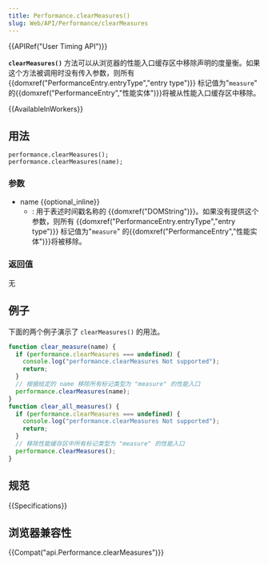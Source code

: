 ```yaml
---
title: Performance.clearMeasures()
slug: Web/API/Performance/clearMeasures
---
```


{{APIRef("User Timing API")}}

**`clearMeasures()`** 方法可以从浏览器的性能入口缓存区中移除声明的度量衡。如果这个方法被调用时没有传入参数，则所有 {{domxref("PerformanceEntry.entryType","entry type")}} 标记值为"`measure`" 的{{domxref("PerformanceEntry","性能实体")}}将被从性能入口缓存区中移除。

{{AvailableInWorkers}}

## 用法

```
performance.clearMeasures();
performance.clearMeasures(name);
```

### 参数

- name {{optional_inline}}
  - : 用于表述时间戳名称的 {{domxref("DOMString")}}。如果没有提供这个参数，则所有 {{domxref("PerformanceEntry.entryType","entry type")}} 标记值为"`measure`" 的{{domxref("PerformanceEntry","性能实体")}}将被移除。

### 返回值

无

## 例子

下面的两个例子演示了 `clearMeasures()` 的用法。

```js
function clear_measure(name) {
  if (performance.clearMeasures === undefined) {
    console.log("performance.clearMeasures Not supported");
    return;
  }
  // 根据给定的 name 移除所有标记类型为 "measure" 的性能入口
  performance.clearMeasures(name);
}
function clear_all_measures() {
  if (performance.clearMeasures === undefined) {
    console.log("performance.clearMeasures Not supported");
    return;
  }
  // 移除性能缓存区中所有标记类型为 "measure" 的性能入口
  performance.clearMeasures();
}
```

## 规范

{{Specifications}}

## 浏览器兼容性

{{Compat("api.Performance.clearMeasures")}}
